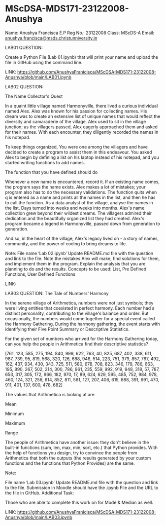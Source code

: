 # MScDSA-MDS171-23122008-Anushya

Name: Anushya Francisca E.P
Reg No.: 23122008
Class: MScDS-A
Email: anushya.francisca@msds.christunniversity.in

LAB01 QUESTION:

Create a Python File (Lab 01.ipynb) that will print your name and upload the file in GitHub using the command line.

LINK: https://github.com/AnushyaFranicisca/MScDSA-MDS171-23122008-Anushya/blob/main/LAB01.ipynb

LAB02 QUESTION:

The Name Collector's Quest

In a quaint little village named Harmonyville, there lived a curious individual named Alex. Alex was known for his passion for collecting names. His dream was to create an extensive list of unique names that would reflect the diversity and camaraderie of the village. Alex used to sit in the village junction; as the villagers passed, Alex eagerly approached them and asked for their names. With each encounter, they diligently recorded the names in his notepad.

To keep things organized, You were one among the villagers and have decided to create a program to assist them in this endeavour. You asked Alex to begin by defining a list on his laptop instead of his notepad, and you started writing functions to add names.

The function that you have defined should do

Whenever a new name is encountered, record it.
If an existing name comes, the program says the name exists.
Alex makes a lot of mistakes; your program also has to do the necessary validations.
The function quits when q is entered as a name and prints all the names in the list, and then he has to call the function.
As a data analyst of the village, analyse the names in the list.
Days turned into weeks and weeks into months. Alex's name collection grew beyond their wildest dreams. The villagers admired their dedication and the beautifully organized list they had created. Alex's program became a legend in Harmonyville, passed down from generation to generation.

And so, in the heart of the village, Alex's legacy lived on - a story of names, community, and the power of coding to bring dreams to life.

Note:
File name ‘Lab 02.ipynb’
Update README.md file with the question and link to the file.
Note the mistakes Alex will make, find solutions for them, and implement them in the program.
Explain the analysis that you are planning to do and the results.
Concepts to be used: List, Pre Defined Functions, User Defined Functions

LINK:

LAB03 QUESTION:
The Tale of Numbers' Harmony

In the serene village of Arithmetica, numbers were not just symbols; they were living entities that coexisted in perfect harmony. Each number had a distinct personality, contributing to the village's balance and order. But occasionally, the numbers would come together for a special event called the Harmony Gathering. During the harmony gathering, the event starts with identifying their Five Point Summary or Descriptive Statistics. 

For the given set of numbers who arrived for the Harmony Gathering today, can you help the people in Arithmetica find their descriptive statistics?

[761, 123, 585, 275, 194, 840, 999, 622, 763, 40, 825, 687, 402, 338, 611, 987, 739, 95, 819, 568, 320, 126, 688, 948, 514, 223, 751, 379, 857, 767, 492, 162, 437, 934, 430, 343, 725, 511, 580, 678, 708, 823, 346, 179, 786, 663, 195, 890, 267, 502, 214, 300, 786, 961, 235, 559, 992, 919, 948, 318, 57, 787, 653, 317, 305, 172, 966, 182, 970, 17, 89, 624, 629, 595, 485, 752, 984, 978, 460, 124, 321, 256, 614, 852, 811, 561, 127, 207, 406, 615, 888, 391, 691, 470, 911, 401, 137, 600, 478, 682]

The values that Arithmetica is looking at are:

Mean

Minimum

Maximum

Range

The people of Arithmetica have another issue: they don't believe in the built-in functions (sum, len, max, min, sort, etc.) that Python provides. With the help of functions you design, try to convince the people from Arithmetica that both the outputs (the results generated by your custom functions and the functions that Python Provides) are the same.

Note:

File name ‘Lab 03.ipynb’
Update README.md file with the question and link to the file.
Submission in Moodle should have the .ipynb File and the URL to the file in GitHub.
Additional Task:

Those who are able to complete this work on for Mode & Median as well.

LINK: https://github.com/AnushyaFranicisca/MScDSA-MDS171-23122008-Anushya/blob/main/LAB03.ipynb